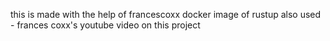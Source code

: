 this is made with the help of francescoxx docker image of rustup
also used - frances coxx's youtube video on this project
